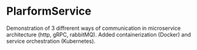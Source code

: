 # PlarformService
Demonstration of 3 diffrerent ways of communication in microservice architecture (http, gRPC, rabbitMQ). Added containerization (Docker) and service orchestration (Kubernetes).
